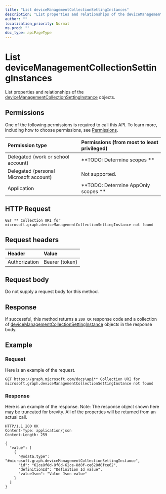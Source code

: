 ```yaml
---
title: "List deviceManagementCollectionSettingInstances"
description: "List properties and relationships of the deviceManagementCollectionSettingInstance objects."
author: ""
localization_priority: Normal
ms.prod: ""
doc_type: apiPageType
---
```


# List deviceManagementCollectionSettingInstances

List properties and relationships of the [deviceManagementCollectionSettingInstance](../resources/devicemanagementcollectionsettinginstance.md) objects.

## Permissions
One of the following permissions is required to call this API. To learn more, including how to choose permissions, see [Permissions](/concepts/permissions-reference.md).

|Permission type|Permissions (from most to least privileged)|
|:---|:---|
|Delegated (work or school account)|**TODO: Determine scopes **|
|Delegated (personal Microsoft account)|Not supported.|
|Application|**TODO: Determine AppOnly scopes **|

## HTTP Request
<!-- {
  "blockType": "ignored"
}
-->
``` http
GET ** Collection URI for microsoft.graph.deviceManagementCollectionSettingInstance not found
```

## Request headers
|Header|Value|
|:---|:---|
|Authorization|Bearer {token}|

## Request body
Do not supply a request body for this method.

## Response
If successful, this method returns a `200 OK` response code and a collection of [deviceManagementCollectionSettingInstance](../resources/devicemanagementcollectionsettinginstance.md) objects in the response body.

## Example

### Request
Here is an example of the request.
<!-- {
  "blockType": "request",
  "name": "get_devicemanagementcollectionsettinginstance"
}
-->
``` http
GET https://graph.microsoft.com/docs\api** Collection URI for microsoft.graph.deviceManagementCollectionSettingInstance not found
```

### Response
Here is an example of the response. Note: The response object shown here may be truncated for brevity. All of the properties will be returned from an actual call.
<!-- {
  "blockType": "response",
  "truncated": true,
  "@odata.type": "collection(microsoft.graph.devicemanagementcollectionsettinginstance)"
}
-->
``` http
HTTP/1.1 200 OK
Content-Type: application/json
Content-Length: 259

{
  "value": [
    {
      "@odata.type": "#microsoft.graph.deviceManagementCollectionSettingInstance",
      "id": "62ce8f8d-8f8d-62ce-8d8f-ce628d8fce62",
      "definitionId": "Definition Id value",
      "valueJson": "Value Json value"
    }
  ]
}
```

